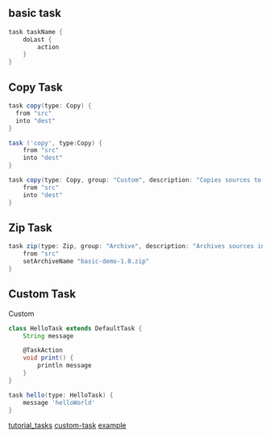 ## basic task
```groovy
task taskName {
    doLast {
        action
    }
}
```

## Copy Task
```groovy
task copy(type: Copy) {
  from "src"
  into "dest"
}

task ('copy', type:Copy) {
    from "src"
    into "dest"
}

task copy(type: Copy, group: "Custom", description: "Copies sources to the dest directory") {
    from "src"
    into "dest"
}
```

## Zip Task
```groovy
task zip(type: Zip, group: "Archive", description: "Archives sources in a zip file") {
    from "src"
    setArchiveName "basic-demo-1.0.zip"
}
```

## Custom Task
Custom
```groovy
class HelloTask extends DefaultTask {
    String message

    @TaskAction
    void print() {
        println message
    }
}

task hello(type: HelloTask) {
    message 'helloWorld'
}
```



[tutorial_tasks](https://docs.gradle.org/current/userguide/tutorial_using_tasks.html)
[custom-task](https://www.baeldung.com/gradle-custom-task)
[example](https://github.com/gradle/oreilly-gradle-book-examples)
